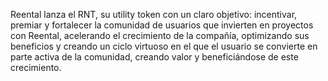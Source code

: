 Reental lanza el RNT, su utility token con un claro objetivo: incentivar, premiar y fortalecer la comunidad de usuarios que invierten en proyectos con Reental, acelerando el crecimiento de la compañía, optimizando sus beneficios y creando un ciclo virtuoso en el que el usuario se convierte en parte activa de la comunidad, creando valor y beneficiándose de este crecimiento.
